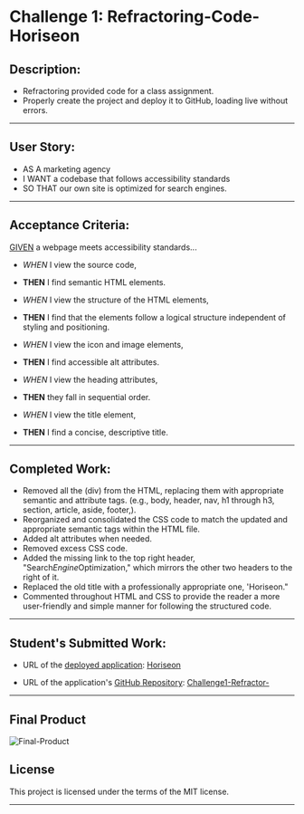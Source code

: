 # Challenge 1: Refractoring-Code-Horiseon

## Description:
* Refractoring provided code for a class assignment.
* Properly create the project and deploy it to GitHub, loading live without errors.

___

## User Story:
* AS A marketing agency
* I WANT a codebase that follows accessibility standards
* SO THAT our own site is optimized for search engines.

___

## Acceptance Criteria:
<u>GIVEN</u> a webpage meets accessibility standards...

* <i>WHEN</i> I view the source code,
* <b>THEN</b> I find semantic HTML elements.

* <i>WHEN</i> I view the structure of the HTML elements,
* <b>THEN</b> I find that the elements follow a logical structure independent of styling and 
positioning.
* <i>WHEN</i> I view the icon and image elements,
* <b>THEN</b> I find accessible alt attributes.
* <i>WHEN</i> I view the heading attributes,
* <b>THEN</b> they fall in sequential order.
* <i>WHEN</i> I view the title element,
* <b>THEN</b> I find a concise, descriptive title.

___

## Completed Work:
* Removed all the (div) from the HTML, replacing them with appropriate semantic and  attribute tags. (e.g., body, header, nav, h1 through h3, section, article, aside, 
footer,).
* Reorganized and consolidated the CSS code to match the updated and appropriate  semantic tags within the HTML file.
* Added alt attributes when needed.
* Removed excess CSS code.
* Added the missing link to the top right header, "Search*Engine*Optimization,"  which mirrors the other two headers to the right of it.
* Replaced the old title with a professionally appropriate one, 'Horiseon."
* Commented throughout HTML and CSS to provide the reader a more user-friendly and simple manner for following the structured code.

___

## Student's Submitted Work:

* URL of the <u>deployed application</u>: [Horiseon](https://clochstampfor60.github.io/Challenge1-Refractor-/)

* URL of the application's <u>GitHub Repository</u>: [Challenge1-Refractor-](https://github.com/CLochstampfor60?tab=repositories)

___

## Final Product

![Final-Product](https://github.com/Toasty-Waffles/bootcamp/blob/12d993d70d9d089d30087cfe6790f9d13ef40d43/Challenges/Challenge1-Refractoring-Horiseon/assets/images/Final-Product.jpg)

## License
This project is licensed under the terms of the MIT license.

***


